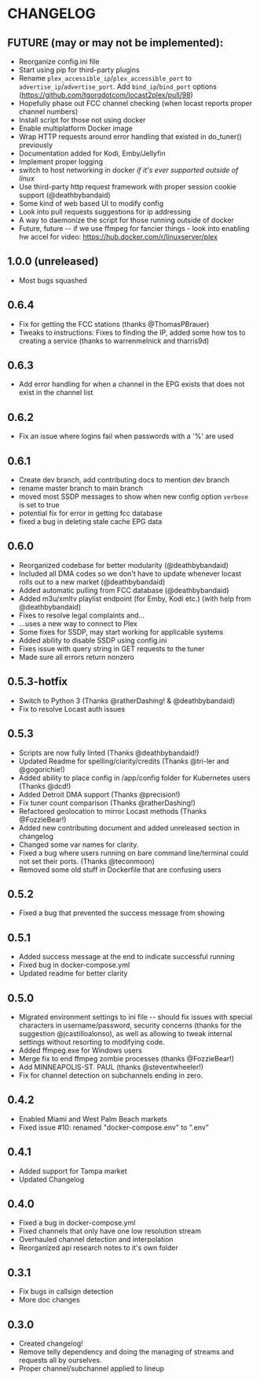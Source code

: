 # CHANGELOG

## FUTURE (may or may not be implemented):
 - Reorganize config.ini file
 - Start using pip for third-party plugins
 - Rename `plex_accessible_ip`/`plex_accessible_port` to `advertise_ip`/`advertise_port`. Add `bind_ip`/`bind_port` options (https://github.com/tgorgdotcom/locast2plex/pull/98)
 - Hopefully phase out FCC channel checking (when locast reports proper channel numbers)
 - Install script for those not using docker
 - Enable multiplatform Docker image
 - Wrap HTTP requests around error handling that existed in do_tuner() previously
 - Documentation added for Kodi, Emby/Jellyfin
 - Implement proper logging
 - switch to host networking in docker *if it's ever supported outside of linux*
 - Use third-party http request framework with proper session cookie support (@deathbybandaid)
 - Some kind of web based UI to modify config
 - Look into pull requests suggestions for ip addressing
 - A way to daemonize the script for those running outside of docker
 - Future, future -- if we use ffmpeg for fancier things - look into enabling hw accel for video: https://hub.docker.com/r/linuxserver/plex

## 1.0.0 (unreleased)
 - Most bugs squashed

## 0.6.4
 - Fix for getting the FCC stations (thanks @ThomasPBrauer)
 - Tweaks to instructions: Fixes to finding the IP, added some how tos to creating a service (thanks to warrenmelnick and tharris9d)

## 0.6.3
 - Add error handling for when a channel in the EPG exists that does not exist in the channel list

## 0.6.2
 - Fix an issue where logins fail when passwords with a '%' are used

## 0.6.1
 - Create dev branch, add contributing docs to mention dev branch
 - rename master branch to main branch
 - moved most SSDP messages to show when new config option `verbose` is set to true
 - potential fix for error in getting fcc database
 - fixed a bug in deleting stale cache EPG data

## 0.6.0
 - Reorganized codebase for better modularity (@deathbybandaid)
 - Included all DMA codes so we don't have to update whenever locast rolls out to a new market (@deathbybandaid)
 - Added automatic pulling from FCC database (@deathbybandaid)
 - Added m3u/xmltv playlist endpoint (for Emby, Kodi etc.) (with help from @deathbybandaid)
 - Fixes to resolve legal complaints and...
 - ...uses a new way to connect to Plex
 - Some fixes for SSDP, may start working for applicable systems
 - Added ability to disable SSDP using config.ini
 - Fixes issue with query string in GET requests to the tuner
 - Made sure all errors return nonzero

## 0.5.3-hotfix
 - Switch to Python 3 (Thanks @ratherDashing! & @deathbybandaid)
 - Fix to resolve Locast auth issues

## 0.5.3
 - Scripts are now fully linted (Thanks @deathbybandaid!)
 - Updated Readme for spelling/clarity/credits (Thanks @tri-ler and @gogorichie!)
 - Added ability to place config in /app/config folder for Kubernetes users (Thanks @dcd!)
 - Added Detroit DMA support (Thanks @precision!)
 - Fix tuner count comparison (Thanks @ratherDashing!)
 - Refactored geolocation to mirror Locast methods (Thanks @FozzieBear!)
 - Added new contributing document and added unreleased section in changelog
 - Changed some var names for clarity.  
 - Fixed a bug where users running on bare command line/terminal could not set their ports. (Thanks @teconmoon)
 - Removed some old stuff in Dockerfile that are confusing users

## 0.5.2
 - Fixed a bug that prevented the success message from showing

## 0.5.1
 - Added success message at the end to indicate successful running
 - Fixed bug in docker-compose.yml
 - Updated readme for better clarity

## 0.5.0
 - Migrated environment settings to ini file -- should fix issues with special 
   characters in username/password, security concerns (thanks for the suggestion 
   @jcastilloalonso), as well as allowing to tweak internal settings without 
   resorting to modifying code.
 - Added ffmpeg.exe for Windows users
 - Merge fix to end ffmpeg zombie processes (thanks @FozzieBear!)
 - Add MINNEAPOLIS-ST. PAUL (thanks @steventwheeler!)
 - Fix for channel detection on subchannels ending in zero.

## 0.4.2
 - Enabled Miami and West Palm Beach markets
 - Fixed issue #10: renamed "docker-compose.env" to ".env"

## 0.4.1
- Added support for Tampa market
- Updated Changelog

## 0.4.0
- Fixed a bug in docker-compose.yml
- Fixed channels that only have one low resolution stream
- Overhauled channel detection and interpolation
- Reorganized api research notes to it's own folder

## 0.3.1
- Fix bugs in callsign detection
- More doc changes

## 0.3.0
- Created changelog!
- Remove telly dependency and doing the managing of streams and requests all by ourselves.
- Proper channel/subchannel applied to lineup
